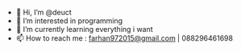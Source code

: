 - 👋 Hi, I’m @deuct
- 👀 I’m interested in programming
- 🌱 I’m currently learning everything i want
- 📫 How to reach me : farhan972015@gmail.com | 088296461698

<!---
deuct/deuct is a ✨ special ✨ repository because its `README.md` (this file) appears on your GitHub profile.
You can click the Preview link to take a look at your changes.
--->
